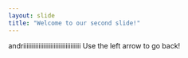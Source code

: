 ```yaml
---
layout: slide
title: "Welcome to our second slide!"
---
```

andriiiiiiiiiiiiiiiiiiiiiiiiiiiiiiiiii
Use the left arrow to go back!
